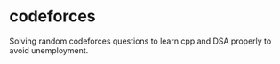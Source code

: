 # codeforces

Solving random codeforces questions to learn cpp and DSA properly to avoid unemployment.
